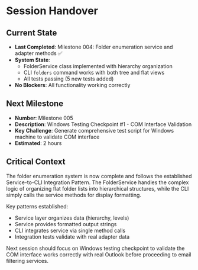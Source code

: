# Session Handover

## Current State
- **Last Completed**: Milestone 004: Folder enumeration service and adapter methods ✅
- **System State**: 
  - FolderService class implemented with hierarchy organization
  - CLI `folders` command works with both tree and flat views
  - All tests passing (5 new tests added)
- **No Blockers**: All functionality working correctly

## Next Milestone
- **Number**: Milestone 005
- **Description**: Windows Testing Checkpoint #1 - COM Interface Validation
- **Key Challenge**: Generate comprehensive test script for Windows machine to validate COM interface
- **Estimated**: 2 hours

## Critical Context
The folder enumeration system is now complete and follows the established Service-to-CLI Integration Pattern. The FolderService handles the complex logic of organizing flat folder lists into hierarchical structures, while the CLI simply calls the service methods for display formatting.

Key patterns established:
- Service layer organizes data (hierarchy, levels)
- Service provides formatted output strings
- CLI integrates service via single method calls
- Integration tests validate with real adapter data

Next session should focus on Windows testing checkpoint to validate the COM interface works correctly with real Outlook before proceeding to email filtering services.